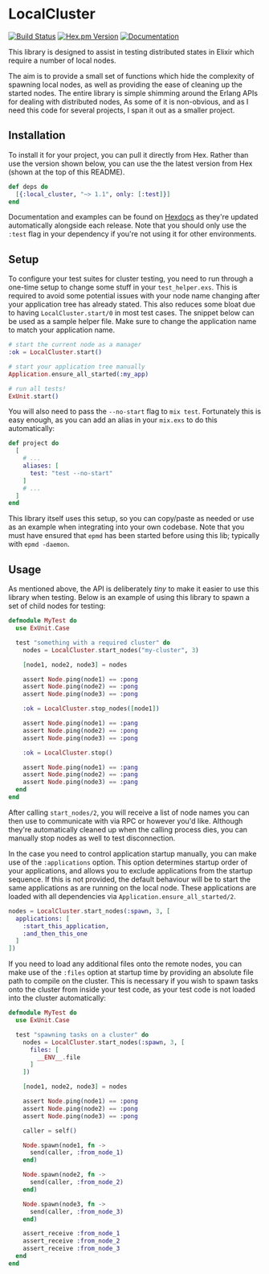 # LocalCluster
[![Build Status](https://img.shields.io/travis/whitfin/local-cluster.svg?label=unix)](https://travis-ci.org/whitfin/local-cluster) [![Hex.pm Version](https://img.shields.io/hexpm/v/local_cluster.svg)](https://hex.pm/packages/local_cluster) [![Documentation](https://img.shields.io/badge/docs-latest-blue.svg)](https://hexdocs.pm/local_cluster/)

This library is designed to assist in testing distributed states in Elixir
which require a number of local nodes.

The aim is to provide a small set of functions which hide the complexity of
spawning local nodes, as well as providing the ease of cleaning up the started
nodes. The entire library is simple shimming around the Erlang APIs for dealing
with distributed nodes, As some of it is non-obvious, and as I need this code
for several projects, I span it out as a smaller project.

## Installation

To install it for your project, you can pull it directly from Hex. Rather
than use the version shown below, you can use the the latest version from
Hex (shown at the top of this README).

```elixir
def deps do
  [{:local_cluster, "~> 1.1", only: [:test]}]
end
```

Documentation and examples can be found on [Hexdocs](https://hexdocs.pm/local_cluster/)
as they're updated automatically alongside each release. Note that you should only
use the `:test` flag in your dependency if you're not using it for other environments.

## Setup

To configure your test suites for cluster testing, you need to run through a one-time
setup to change some stuff in your `test_helper.exs`. This is required to avoid some
potential issues with your node name changing after your application tree has already
stated. This also reduces some bloat due to having `LocalCluster.start/0` in most test
cases. The snippet below can be used as a sample helper file. Make sure to change the
application name to match your application name.

```elixir
# start the current node as a manager
:ok = LocalCluster.start()

# start your application tree manually
Application.ensure_all_started(:my_app)

# run all tests!
ExUnit.start()
```

You will also need to pass the `--no-start` flag to `mix test`. Fortunately this is
easy enough, as you can add an alias in your `mix.exs` to do this automatically:

```elixir
def project do
  [
    # ...
    aliases: [
      test: "test --no-start"
    ]
    # ...
  ]
end
```

This library itself uses this setup, so you can copy/paste as needed or use as an
example when integrating into your own codebase. Note that you must have ensured
that `epmd` has been started before using this lib; typically with `epmd -daemon`.

## Usage

As mentioned above, the API is deliberately _tiny_ to make it easier to use this
library when testing. Below is an example of using this library to spawn a set of
child nodes for testing:

```elixir
defmodule MyTest do
  use ExUnit.Case

  test "something with a required cluster" do
    nodes = LocalCluster.start_nodes("my-cluster", 3)

    [node1, node2, node3] = nodes

    assert Node.ping(node1) == :pong
    assert Node.ping(node2) == :pong
    assert Node.ping(node3) == :pong

    :ok = LocalCluster.stop_nodes([node1])

    assert Node.ping(node1) == :pang
    assert Node.ping(node2) == :pong
    assert Node.ping(node3) == :pong

    :ok = LocalCluster.stop()

    assert Node.ping(node1) == :pang
    assert Node.ping(node2) == :pang
    assert Node.ping(node3) == :pang
  end
end
```

After calling `start_nodes/2`, you will receive a list of node names you can then use
to communicate with via RPC or however you'd like. Although they're automatically cleaned
up when the calling process dies, you can manually stop nodes as well to test disconnection.

In the case you need to control application startup manually, you can make use of the
`:applications` option. This option determines startup order of your applications, and allows
you to exclude applications from the startup sequence. If this is not provided, the default
behaviour will be to start the same applications as are running on the local node. These
applications are loaded with all dependencies via `Application.ensure_all_started/2`.


```elixir
nodes = LocalCluster.start_nodes(:spawn, 3, [
  applications: [
    :start_this_application,
    :and_then_this_one
  ]
])
```

If you need to load any additional files onto the remote nodes, you can make use of the
`:files` option at startup time by providing an absolute file path to compile on the
cluster. This is necessary if you wish to spawn tasks onto the cluster from inside your
test code, as your test code is not loaded into the cluster automatically:

```elixir
defmodule MyTest do
  use ExUnit.Case

  test "spawning tasks on a cluster" do
    nodes = LocalCluster.start_nodes(:spawn, 3, [
      files: [
        __ENV__.file
      ]
    ])

    [node1, node2, node3] = nodes

    assert Node.ping(node1) == :pong
    assert Node.ping(node2) == :pong
    assert Node.ping(node3) == :pong

    caller = self()

    Node.spawn(node1, fn ->
      send(caller, :from_node_1)
    end)

    Node.spawn(node2, fn ->
      send(caller, :from_node_2)
    end)

    Node.spawn(node3, fn ->
      send(caller, :from_node_3)
    end)

    assert_receive :from_node_1
    assert_receive :from_node_2
    assert_receive :from_node_3
  end
end
```
